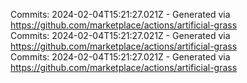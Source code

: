 Commits: 2024-02-04T15:21:27.021Z - Generated via https://github.com/marketplace/actions/artificial-grass
<br>
Commits: 2024-02-04T15:21:27.021Z - Generated via https://github.com/marketplace/actions/artificial-grass
<br>
Commits: 2024-02-04T15:21:27.021Z - Generated via https://github.com/marketplace/actions/artificial-grass
<br>
